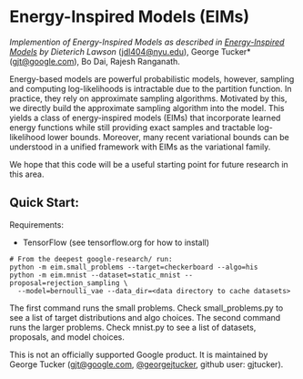 # Energy-Inspired Models (EIMs)
*Implemention of Energy-Inspired Models as described in [Energy-Inspired Models](https://sites.google.com/view/energy-inspired-models/home) by Dieterich Lawson* (jdl404@nyu.edu), George Tucker* (gjt@google.com), Bo Dai, Rajesh Ranganath.

Energy-based models are powerful probabilistic models, however, sampling and computing log-likelihoods is intractable due to the partition function. In practice, they rely on approximate sampling algorithms. Motivated by this, we directly build the approximate sampling algorithm into the model. This yields a class of energy-inspired models (EIMs) that incorporate learned energy functions while still providing exact samples and tractable log-likelihood lower bounds. Moreover, many recent variational bounds can be understood in a unified framework with EIMs as the variational family.

We hope that this code will be a useful starting point for future research in this area.

## Quick Start:

Requirements:
* TensorFlow (see tensorflow.org for how to install)

```
# From the deepest google-research/ run:
python -m eim.small_problems --target=checkerboard --algo=his 
python -m eim.mnist --dataset=static_mnist --proposal=rejection_sampling \
  --model=bernoulli_vae --data_dir=<data directory to cache datasets>
```
The first command runs the small problems. Check small_problems.py to see a list of target distributions and algo choices. The second command runs the larger problems. Check mnist.py to see a list of datasets, proposals, and model choices.

This is not an officially supported Google product. It is maintained by George Tucker (gjt@google.com, [@georgejtucker](https://twitter.com/georgejtucker), github user: gjtucker).
